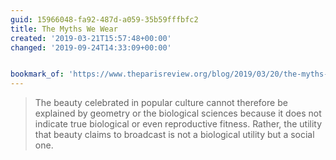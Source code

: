 ```yaml
---
guid: 15966048-fa92-487d-a059-35b59fffbfc2
title: The Myths We Wear
created: '2019-03-21T15:57:48+00:00'
changed: '2019-09-24T14:33:09+00:00'


bookmark_of: 'https://www.theparisreview.org/blog/2019/03/20/the-myths-we-wear/'
---
```


> The beauty celebrated in popular culture cannot therefore be explained by geometry or the biological sciences because it does not indicate true biological or even reproductive fitness. Rather, the utility that beauty claims to broadcast is not a biological utility but a social one.
